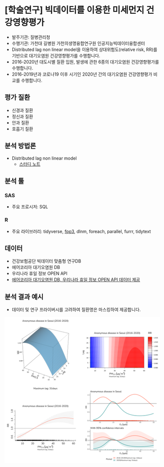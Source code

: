 # [학술연구] 빅데이터를 이용한 미세먼지 건강영향평가
- 발주기관: 질병관리청
- 수행기관: 가천대 길병원 가천의생명융합연구원 인공지능빅데이터융합센터
- Distributed lag non linear model을 이용하여 상대위험도(relative risk, RR)를 기반으로 대기오염원 건강영향평가를 수행합니다.
- 2016-2020년 대도시별 질환 입원, 발생에 관한 6종의 대기오염원 건강영향평가를 수행합니다.
- 2016-2019년과 코로나19 이후 시기인 2020년 간의 대기오염원 건강영향평가 비교를 수행합니다.

## 평가 질환

-   신경과 질환
-   정신과 질환
-   안과 질환
-   호흡기 질환

## 분석 방법론

-   Distributed lag non linear model
    -   [스터디 노트](https://github.com/be-favorite/Paper_archive)

## 분석 툴
### SAS
- 주요 프로시저: SQL
### R
- 주요 라이브러리: tidyverse, [fpp3](https://www.taemobang.com/posts/2022-03-11-tidyverse-principle/), dlnm, foreach, parallel, furrr, tidytext

## 데이터

-   건강보험공단 빅데이터 맞춤형 연구DB
-   에어코리아 대기오염원 DB
-   우리나라 휴일 정보 OPEN API
-   [에어코리아 대기오염원 DB, 우리나라 휴일 정보 OPEN API 데이터 제공](https://github.com/G-ABCwork/Data_Useful)

## 분석 결과 예시
- 데이터 및 연구 프라이버시를 고려하여 질환명은 마스킹하여 제공합니다.

<p align="center">
<img src = "./Figure for portfolio/merged_figure.png" width = "600"> 
</p>
